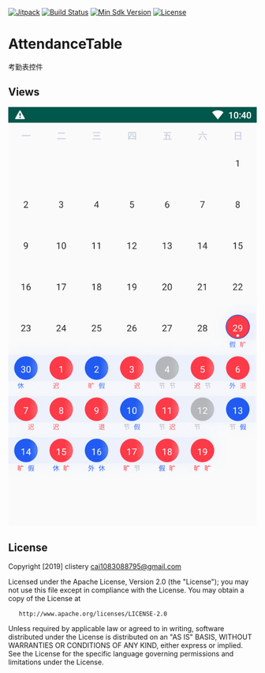 
[![Jitpack](https://jitpack.io/v/FangStarCom/AttendanceTable.svg)](https://jitpack.io/#FangStarCom/AttendanceTable)
[![Build Status](https://travis-ci.org/FangStarCom/AttendanceTable.svg?branch=master)](https://travis-ci.org/FangStarCom/AttendanceTable)
[![Min Sdk Version](https://img.shields.io/badge/API-19%2B-blue.svg?style=flat-square)](https://developer.android.com/about/versions/android-4.4.html)
[![License](https://img.shields.io/badge/License-Apache%20License%202.0-blue.svg)](http://www.apache.org/licenses/LICENSE-2.0)

# AttendanceTable
考勤表控件

## Views
![](./screen/screen1.png)

## License

   Copyright [2019] clistery <cai1083088795@gmail.com>

   Licensed under the Apache License, Version 2.0 (the "License");
   you may not use this file except in compliance with the License.
   You may obtain a copy of the License at

       http://www.apache.org/licenses/LICENSE-2.0

   Unless required by applicable law or agreed to in writing, software
   distributed under the License is distributed on an "AS IS" BASIS,
   WITHOUT WARRANTIES OR CONDITIONS OF ANY KIND, either express or implied.
   See the License for the specific language governing permissions and
   limitations under the License.